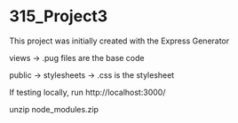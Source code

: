 # 315_Project3

This project was initially created with the Express Generator

views -> .pug files are the base code

public -> stylesheets -> .css is the stylesheet


If testing locally, run http://localhost:3000/ 

unzip node_modules.zip
